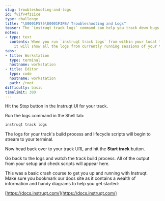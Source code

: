 ```yaml
---
slug: troubleshooting-and-logs
id: fvifv4fz1ice
type: challenge
title: "\U0001F575\U0001F3FB‍♂️ Troubleshooting and Logs"
teaser: The `instruqt track logs` command can help you track down bugs and fix issues.
notes:
- type: text
  contents: When you run `instruqt track logs` from within your local track directory,
    it will show all the logs from currently running sessions of your track.
tabs:
- title: Workstation
  type: terminal
  hostname: workstation
- title: Editor
  type: code
  hostname: workstation
  path: /root
difficulty: basic
timelimit: 300
---
```

<style type="text/css" rel="stylesheet">
hr.cyan { background-color: cyan; color: cyan; height: 2px; margin-bottom: -10px; }
h2.cyan { color: cyan; }
</style>Hit the Stop button in the Instruqt UI for your track.

Run the logs command in the Shell tab:

```bash
instruqt track logs
```

The logs for your track's build process and lifecycle scripts will begin to stream to your terminal.

Now head back over to your track URL and hit the **Start track** button.

Go back to the logs and watch the track build process. All of the output from your setup and check scripts will appear here.

This was a basic crash course to get you up and running with Instruqt. Make sure you bookmark our docs site as it contains a wealth of information and handy diagrams to help you get started:

[https://docs.instruqt.com/](https://docs.instruqt.com/)